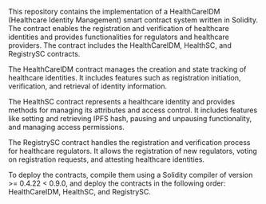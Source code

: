 This repository contains the implementation of a HealthCareIDM (Healthcare Identity Management) smart contract system written in Solidity. The contract enables the registration and verification of healthcare identities and provides functionalities for regulators and healthcare providers. The contract includes the HealthCareIDM, HealthSC, and RegistrySC contracts.

The HealthCareIDM contract manages the creation and state tracking of healthcare identities. It includes features such as registration initiation, verification, and retrieval of identity information.

The HealthSC contract represents a healthcare identity and provides methods for managing its attributes and access control. It includes features like setting and retrieving IPFS hash, pausing and unpausing functionality, and managing access permissions.

The RegistrySC contract handles the registration and verification process for healthcare regulators. It allows the registration of new regulators, voting on registration requests, and attesting healthcare identities.

To deploy the contracts, compile them using a Solidity compiler of version >= 0.4.22 < 0.9.0, and deploy the contracts in the following order: HealthCareIDM, HealthSC, and RegistrySC.
